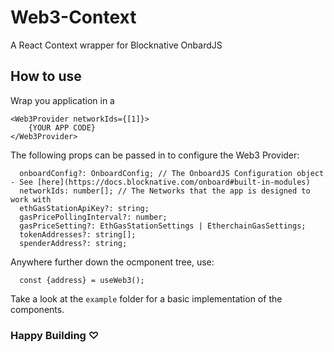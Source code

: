 # Web3-Context

A React Context wrapper for Blocknative OnbardJS

## How to use

Wrap you application in a

```
<Web3Provider networkIds={[1]}>
    {YOUR APP CODE}
</Web3Provider>
```

The following props can be passed in to configure the Web3 Provider:

```
  onboardConfig?: OnboardConfig; // The OnboardJS Configuration object - See [here](https://docs.blocknative.com/onboard#built-in-modules)
  networkIds: number[]; // The Networks that the app is designed to work with
  ethGasStationApiKey?: string;
  gasPricePollingInterval?: number;
  gasPriceSetting?: EthGasStationSettings | EtherchainGasSettings;
  tokenAddresses?: string[];
  spenderAddress?: string;
```

Anywhere further down the ocmponent tree, use:

```
  const {address} = useWeb3();
```

Take a look at the `example` folder for a basic implementation of the components.

### Happy Building ♡
